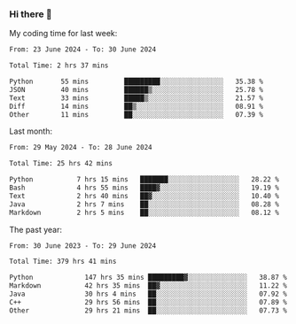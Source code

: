 ### Hi there 👋

My coding time for last week:

<!--START_SECTION:week-->

```txt
From: 23 June 2024 - To: 30 June 2024

Total Time: 2 hrs 37 mins

Python       55 mins         █████████░░░░░░░░░░░░░░░░   35.38 %
JSON         40 mins         ██████▒░░░░░░░░░░░░░░░░░░   25.78 %
Text         33 mins         █████▒░░░░░░░░░░░░░░░░░░░   21.57 %
Diff         14 mins         ██▒░░░░░░░░░░░░░░░░░░░░░░   08.91 %
Other        11 mins         ██░░░░░░░░░░░░░░░░░░░░░░░   07.39 %
```

<!--END_SECTION:week-->

Last month:

<!--START_SECTION:month-->

```txt
From: 29 May 2024 - To: 28 June 2024

Total Time: 25 hrs 42 mins

Python           7 hrs 15 mins   ███████░░░░░░░░░░░░░░░░░░   28.22 %
Bash             4 hrs 55 mins   ████▓░░░░░░░░░░░░░░░░░░░░   19.19 %
Text             2 hrs 40 mins   ██▓░░░░░░░░░░░░░░░░░░░░░░   10.40 %
Java             2 hrs 7 mins    ██░░░░░░░░░░░░░░░░░░░░░░░   08.28 %
Markdown         2 hrs 5 mins    ██░░░░░░░░░░░░░░░░░░░░░░░   08.12 %
```

<!--END_SECTION:month-->

The past year:

<!--START_SECTION:year-->

```txt
From: 30 June 2023 - To: 29 June 2024

Total Time: 379 hrs 41 mins

Python             147 hrs 35 mins █████████▓░░░░░░░░░░░░░░░   38.87 %
Markdown           42 hrs 35 mins  ██▓░░░░░░░░░░░░░░░░░░░░░░   11.22 %
Java               30 hrs 4 mins   ██░░░░░░░░░░░░░░░░░░░░░░░   07.92 %
C++                29 hrs 56 mins  ██░░░░░░░░░░░░░░░░░░░░░░░   07.89 %
Other              29 hrs 21 mins  ██░░░░░░░░░░░░░░░░░░░░░░░   07.73 %
```

<!--END_SECTION:year-->
